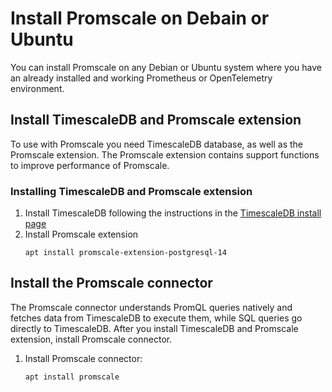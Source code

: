 # Install Promscale on Debain or Ubuntu
You can install Promscale on any Debian or Ubuntu system where you have an
already installed and working Prometheus or OpenTelemetry environment.

## Install TimescaleDB and Promscale extension
To use with Promscale you need TimescaleDB database, as well as the Promscale
extension. The Promscale extension contains support functions to improve
performance of Promscale.

<procedure>

### Installing TimescaleDB and Promscale extension

1.  Install TimescaleDB following the instructions in the
    [TimescaleDB install page][tsdb-install-self-hosted]
1.  Install Promscale extension
    ```
    apt install promscale-extension-postgresql-14
    ```
    
</procedure>


## Install the Promscale connector
The Promscale connector understands PromQL queries natively and fetches data
from TimescaleDB to execute them, while SQL queries go directly to TimescaleDB.
After you install TimescaleDB and Promscale extension, install Promscale
connector.

<procedure>

1.  Install Promscale connector:
    ```bash
    apt install promscale
    ```

</procedure>

[tsdb-install-self-hosted]: /install/:currentVersion:/self-hosted/
